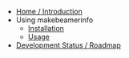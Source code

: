  * [Home / Introduction](Home.md)
  * Using makebeamerinfo
    * [Installation](Installation.md)
    * [Usage](Usage.md)
  * [Development Status / Roadmap](Development.md)